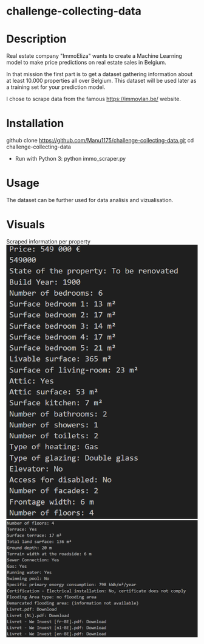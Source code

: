 # challenge-collecting-data
# Description

Real estate company "ImmoEliza" wants to create a Machine Learning model to make price predictions on real estate sales in Belgium.

In that mission the first part is to get a dataset gathering information about at least 10.000 properties all over Belgium. This dataset will be used later as a training set for your prediction model.

I chose to scrape data from the famous https://immovlan.be/ website.

# Installation

github clone https://github.com/Manu1175/challenge-collecting-data.git
cd challenge-collecting-data

* Run with Python 3: python immo_scraper.py

# Usage

The dataset can be further used for data analisis and vizualisation.

# Visuals

Scraped information per property ![alt text](image-1.png)![alt text](image.png)